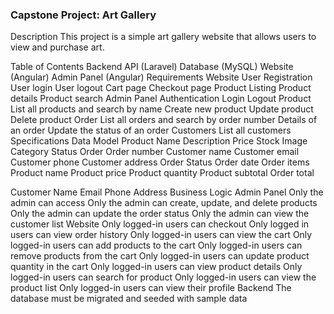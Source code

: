 ### Capstone Project: Art Gallery

Description
This project is a simple art gallery website that allows users to view and purchase art.

Table of Contents
Backend API (Laravel)
Database (MySQL)
Website (Angular)
Admin Panel (Angular)
Requirements
Website
User Registration
User login
User logout
Cart page
Checkout page
Product Listing
Product details
Product search
Admin Panel
Authentication
Login
Logout
Product
List all products and search by name
Create new product
Update product
Delete product
Order
List all orders and search by order number
Details of an order
Update the status of an order
Customers
List all customers
Specifications
Data Model
Product
Name
Description
Price
Stock
Image
Category
Status
Order
Order number
Customer name
Customer email
Customer phone
Customer address
Order Status
Order date
Order items
Product name
Product price
Product quantity
Product subtotal
Order total
 
Customer
Name
Email
Phone
Address
Business Logic
Admin Panel
Only the admin can access
Only the admin can create, update, and delete products
Only the admin can update the order status
Only the admin can view the customer list
Website
Only logged-in users can checkout
Only logged in users can view order history
Only logged-in users can view the cart
Only logged-in users can add products to the cart
Only logged-in users can remove products from the cart
Only logged-in users can update product quantity in the cart
Only logged-in users can view product details
Only logged-in users can search for product
Only logged-in users can view the product list
Only logged-in users can view their profile
Backend
The database must be migrated and seeded with sample data

